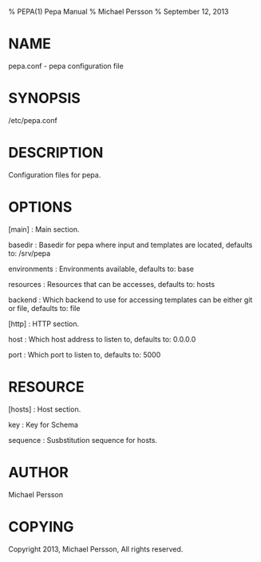 % PEPA(1) Pepa Manual
% Michael Persson
% September 12, 2013

# NAME

pepa.conf - pepa configuration file

# SYNOPSIS

/etc/pepa.conf

# DESCRIPTION

Configuration files for pepa.

# OPTIONS

[main]
:   Main section.

basedir
:   Basedir for pepa where input and templates are located, defaults to: /srv/pepa

environments
:   Environments available, defaults to: base

resources
:   Resources that can be accesses, defaults to: hosts

backend
:   Which backend to use for accessing templates can be either git or file, defaults to: file

[http]
:   HTTP section.

host
:   Which host address to listen to, defaults to: 0.0.0.0

port
:   Which port to listen to, defaults to: 5000

# RESOURCE

[hosts]
:   Host section.

key
:   Key for Schema

sequence
:   Susbstitution sequence for hosts.

# AUTHOR

Michael Persson

# COPYING

Copyright 2013, Michael Persson, All rights reserved.
